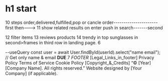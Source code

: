 # h1 start
<!-- 1 single page route  -->
<!-- 2 add to cart (localStorage) -->
<!-- 3 image upload and render -->
<!-- 4 message from app. -->
<!-- 5 login vai google/user account auth in frontend create session in signup and login each log* -->
<!-- 6 admin:::> notification,email, headerImageChange[first] *fix the library--- first* or change it   1 -->
<!-- 7 save cartdata in cookie from frontend.    -->
<!-- 8 search items by keywords or tags    3 -->
<!-- 9   signup fix with token -->
10 steps order,delivered,fulfilled,pop or cancle order----------------------first then--->
11 show related results on enter push in search-------second

12 filter items
13 reviews products
14 trendy in top sunglasses in second>frames in third row in landing page.     6

--useQuery
const user = await User.findById(userId).select("name email"); // Get only name & email
**DUE**         7
*FOOTER*
[Legal_Links_in_footer]
Privacy Policy
Terms of Service
Cookie Policy
[Copyright_&_Credits]
“© [Year] [Company Name]. All rights reserved.”
Website designed by [Your Company] (if applicable).